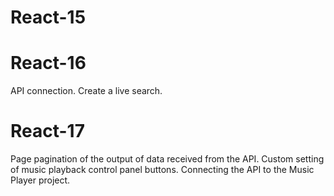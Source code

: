 
# React-15


# React-16
API connection. 
Create a live search.

# React-17
Page pagination of the output of data received from the API.
Custom setting of music playback control panel buttons.
Connecting the API to the Music Player project.
